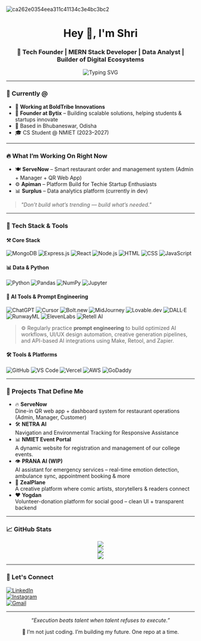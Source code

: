 ![ca262e0354eea311c41134c3e4bc3bc2](https://github.com/user-attachments/assets/b51fe5e0-bfeb-4c2b-8144-b766752f4687)

 <h1 align="center">Hey 👋, I'm Shri</h1>
<h3 align="center">🚀 Tech Founder | MERN Stack Developer | Data Analyst | Builder of Digital Ecosystems</h3>

<p align="center">
  <img src="https://readme-typing-svg.demolab.com?font=Fira+Code&size=22&pause=1000&color=1EFFDE&center=true&vCenter=true&width=650&lines=MERN+%2B+Python+Developer+%7C+AI+%2F+Web3+Explorer;Building+with+BoldTribe+%7C+Founder+of+Bytix;Tech+is+my+language+%E2%80%94+Execution+is+my+superpower" alt="Typing SVG" />
</p>

---

### 💼 Currently @
- 🏢 **Working at BoldTribe Innovations**
- 🧠 **Founder at Bytix** – Building scalable solutions, helping students & startups innovate
- 📍 Based in Bhubaneswar, Odisha  
- 🎓 CS Student @ NMIET (2023–2027)

---

### 🔥 What I’m Working On Right Now
- 🍽 **ServeNow** – Smart restaurant order and management system (Admin + Manager + QR Web App)
- ⚙️ **Apiman** – Platform Build for Techie Startup Enthusiasts
- 📊 **Surplus** – Data analytics platform (currently in dev)

> *"Don’t build what’s trending — build what’s needed."*

---

### 🧠 Tech Stack & Tools

#### ⚒️ Core Stack
![MongoDB](https://img.shields.io/badge/MongoDB-4EA94B?style=for-the-badge&logo=mongodb&logoColor=white)
![Express.js](https://img.shields.io/badge/Express.js-000000?style=for-the-badge&logo=express&logoColor=white)
![React](https://img.shields.io/badge/React-20232A?style=for-the-badge&logo=react&logoColor=61DAFB)
![Node.js](https://img.shields.io/badge/Node.js-339933?style=for-the-badge&logo=node-dot-js&logoColor=white)
![HTML](https://img.shields.io/badge/HTML-E34F26?style=for-the-badge&logo=html5&logoColor=white)
![CSS](https://img.shields.io/badge/CSS-1572B6?style=for-the-badge&logo=css3&logoColor=white)
![JavaScript](https://img.shields.io/badge/JavaScript-F7DF1E?style=for-the-badge&logo=javascript&logoColor=black)

#### 📊 Data & Python
![Python](https://img.shields.io/badge/Python-3776AB?style=for-the-badge&logo=python&logoColor=white)
![Pandas](https://img.shields.io/badge/Pandas-150458?style=for-the-badge&logo=pandas&logoColor=white)
![NumPy](https://img.shields.io/badge/Numpy-013243?style=for-the-badge&logo=numpy&logoColor=white)
![Jupyter](https://img.shields.io/badge/Jupyter-F37626?style=for-the-badge&logo=jupyter&logoColor=white)

#### 🤖 AI Tools & Prompt Engineering
![ChatGPT](https://img.shields.io/badge/ChatGPT-10A37F?style=for-the-badge&logo=openai&logoColor=white)
![Cursor](https://img.shields.io/badge/Cursor-2E2E2E?style=for-the-badge&logo=cursor&logoColor=white)
![Bolt.new](https://img.shields.io/badge/Bolt.new-1A1A1A?style=for-the-badge&logo=thunder&logoColor=white)
![MidJourney](https://img.shields.io/badge/MidJourney-000000?style=for-the-badge&logoColor=white)
![Lovable.dev](https://img.shields.io/badge/Lovable.dev-ff69b4?style=for-the-badge&logo=heart&logoColor=white)
![DALL·E](https://img.shields.io/badge/DALL·E-000000?style=for-the-badge&logo=openai&logoColor=white)
![RunwayML](https://img.shields.io/badge/RunwayML-FB5581?style=for-the-badge&logoColor=white)
![ElevenLabs](https://img.shields.io/badge/ElevenLabs-FF9900?style=for-the-badge&logoColor=white)
![Retell AI](https://img.shields.io/badge/Retell_AI-FF6600?style=for-the-badge&logo=amazon&logoColor=white)

> ⚙️ Regularly practice **prompt engineering** to build optimized AI workflows, UI/UX design automation, creative generation pipelines, and API-based AI integrations using Make, Retool, and Zapier.

#### 🛠 Tools & Platforms
![GitHub](https://img.shields.io/badge/GitHub-181717?style=for-the-badge&logo=github&logoColor=white)
![VS Code](https://img.shields.io/badge/VS_Code-007ACC?style=for-the-badge&logo=visual-studio-code&logoColor=white)
![Vercel](https://img.shields.io/badge/Vercel-000000?style=for-the-badge&logo=vercel&logoColor=white)
![AWS](https://img.shields.io/badge/AWS-232F3E?style=for-the-badge&logo=amazonaws&logoColor=white)
![GoDaddy](https://img.shields.io/badge/GoDaddy-1BDB69?style=for-the-badge&logo=GoDaddy&logoColor=white)

---

### 🚀 Projects That Define Me

- 🔥 **ServeNow**  
  Dine-in QR web app + dashboard system for restaurant operations (Admin, Manager, Customer)
- 🛠️ **NETRA AI**  
  Navigation and Environmental Tracking for Responsive Assistance
- 📊 **NMIET Event Portal**  
  A dynamic website for registration and management of our college events.
- 👁 **PRANA AI (WIP)**  
  AI assistant for emergency services – real-time emotion detection, ambulance sync, appointment booking & more
- 🧠 **ZealPlane**  
  A creative platform where comic artists, storytellers & readers connect
- ❤️ **Yogdan**  
  Volunteer-donation platform for social good – clean UI + transparent backend

---

### 📈 GitHub Stats

<p align="center">
  <img src="https://github-readme-stats.vercel.app/api?username=shrixtacy&show_icons=true&theme=radical" />
  <br/>
  <img src="https://streak-stats.demolab.com?user=shrixtacy&theme=radical" />
  <br/>
  <img src="https://github-readme-stats.vercel.app/api/top-langs/?username=shrixtacy&layout=compact&theme=radical" />
</p>

---

### 🔗 Let's Connect

[![LinkedIn](https://img.shields.io/badge/-LinkedIn-0A66C2?style=for-the-badge&logo=linkedin&logoColor=white)](https://www.linkedin.com/in/shriyanshdash/)  
[![Instagram](https://img.shields.io/badge/-Instagram-E4405F?style=for-the-badge&logo=instagram&logoColor=white)](https://instagram.com/obs1ruct)  
[![Gmail](https://img.shields.io/badge/-shriyanshdash12@gmail.com-D14836?style=for-the-badge&logo=gmail&logoColor=white)](mailto:shriyanshdash12@gmail.com)

---

<p align="center"><i>“Execution beats talent when talent refuses to execute.”</i></p>

<p align="center">🚀 I’m not just coding. I’m building my future. One repo at a time.</p>
